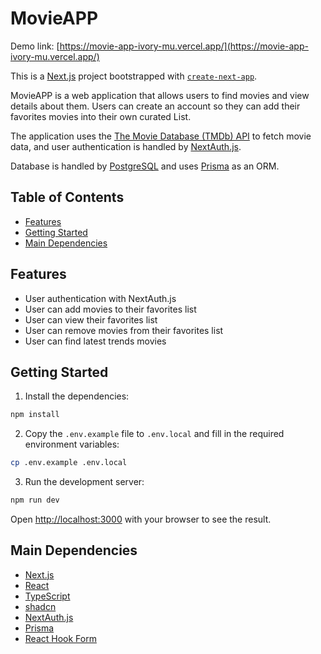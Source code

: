# MovieAPP

Demo link: [https://movie-app-ivory-mu.vercel.app/](https://movie-app-ivory-mu.vercel.app/)

This is a [Next.js](https://nextjs.org/) project bootstrapped with [`create-next-app`](https://github.com/vercel/next.js/tree/canary/packages/create-next-app).

MovieAPP is a web application that allows users to find movies and view details about them. Users can create an account so they can add their favorites movies into their own curated List. 

The application uses the [The Movie Database (TMDb) API](https://www.themoviedb.org/documentation/api) to fetch movie data, and user authentication is handled by [NextAuth.js](https://next-auth.js.org/getting-started/introduction).

Database is handled by [PostgreSQL](https://www.postgresql.org/) and uses [Prisma](https://www.prisma.io/) as an ORM.

## Table of Contents
- [Features](#features)
- [Getting Started](#getting-started)
- [Main Dependencies](#main-dependencies)

## Features

- User authentication with NextAuth.js
- User can add movies to their favorites list
- User can view their favorites list
- User can remove movies from their favorites list
- User can find latest trends movies

## Getting Started

1. Install the dependencies:

```bash
npm install
```

2. Copy the `.env.example` file to `.env.local` and fill in the required environment variables:

```bash
cp .env.example .env.local
```

3. Run the development server:

```bash
npm run dev
```

Open [http://localhost:3000](http://localhost:3000) with your browser to see the result.

## Main Dependencies

- [Next.js](https://nextjs.org/)
- [React](https://reactjs.org/)
- [TypeScript](https://www.typescriptlang.org/)
- [shadcn](https://shadcn.com/)
- [NextAuth.js](https://next-auth.js.org/)
- [Prisma](https://www.prisma.io/)
- [React Hook Form](https://react-hook-form.com/)